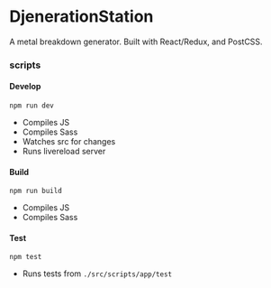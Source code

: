 # DjenerationStation

A metal breakdown generator. Built with React/Redux, and PostCSS.

### scripts

#### Develop
```npm run dev```
- Compiles JS
- Compiles Sass
- Watches src for changes
- Runs livereload server


#### Build
```npm run build```
- Compiles JS
- Compiles Sass

#### Test
```npm test```
- Runs tests from ```./src/scripts/app/test```
